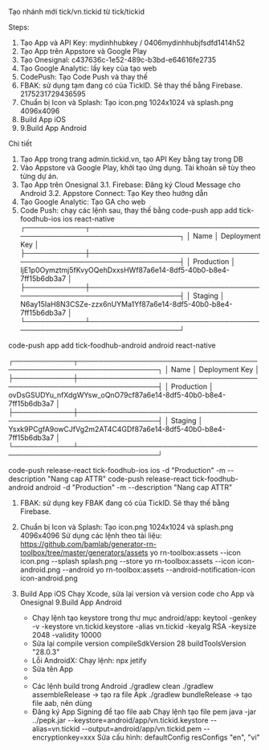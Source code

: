 Tạo nhánh mới tick/vn.tickid từ tick/tickid

Steps:
1. Tạo App và API Key: mydinhhubkey / 0406mydinhhubjfsdfd1414h52
2. Tạo App trên Appstore và Google Play
3. Tạo Onesignal: c437636c-1e52-489c-b3bd-e64616fe2735
4. Tạo Google Analytic: lấy key của tạo web
5. CodePush: Tạo Code Push và thay thế
6. FBAK: sử dụng tạm đang có của TickID. Sẽ thay thế bằng Firebase. 2175231729436595
7. Chuẩn bị Icon và Splash: Tạo icon.png 1024x1024 và splash.png 4096x4096
8. Build App iOS
9. 9.Build App Android

Chi tiết
1. Tạo App trong trang admin.tickid.vn, tạo API Key bằng tay trong DB
2. Vào Appstore và Google Play, khởi tạo ứng dụng. Tài khoản sẽ tùy theo từng dự án.
3. Tạo App trên Onesignal
	3.1. Firebase: Đăng ký Cloud Message cho Android
	3.2. Appstore Connect: Tạo Key theo hướng dẫn 
4. Tạo Google Analytic: Tạo GA cho web
5. Code Push: chạy các lệnh sau, thay thế bằng 
code-push app add tick-foodhub-ios ios react-native
┌────────────┬──────────────────────────────────────────────────────────────────┐
│ Name       │ Deployment Key                                                   │
├────────────┼──────────────────────────────────────────────────────────────────┤
│ Production │ IjE1p0Oymztmj5fKvyOQehDxxsHWf87a6e14-8df5-40b0-b8e4-7ff15b6db3a7 │
├────────────┼──────────────────────────────────────────────────────────────────┤
│ Staging    │ N6ay15IaH8N3CSZe-zzx6nUYMa1Yf87a6e14-8df5-40b0-b8e4-7ff15b6db3a7 │
└────────────┴──────────────────────────────────────────────────────────────────┘

code-push app add tick-foodhub-android android react-native

┌────────────┬──────────────────────────────────────────────────────────────────┐
│ Name       │ Deployment Key                                                   │
├────────────┼──────────────────────────────────────────────────────────────────┤
│ Production │ ovDsGSUDYu_nfXdgWYsw_oQnO79cf87a6e14-8df5-40b0-b8e4-7ff15b6db3a7 │
├────────────┼──────────────────────────────────────────────────────────────────┤
│ Staging    │ Ysxk9PCgfA9owCJfVg2m2AT4C4GDf87a6e14-8df5-40b0-b8e4-7ff15b6db3a7 │
└────────────┴──────────────────────────────────────────────────────────────────┘

code-push release-react tick-foodhub-ios ios -d "Production" -m --description "Nang cap ATTR"
code-push release-react tick-foodhub-android android -d "Production" -m --description "Nang cap ATTR"

1. FBAK: sử dụng key FBAK đang có của TickID. Sẽ thay thế bằng Firebase. 

2. Chuẩn bị Icon và Splash: Tạo icon.png 1024x1024 và splash.png 4096x4096
Sử dụng các lệnh theo tài liệu: https://github.com/bamlab/generator-rn-toolbox/tree/master/generators/assets
yo rn-toolbox:assets --icon icon.png --splash splash.png --store
yo rn-toolbox:assets --icon icon-android.png --android
yo rn-toolbox:assets --android-notification-icon icon-android.png

8. Build App iOS
Chạy Xcode, sửa lại version và version code cho App và Onesignal
9.Build App Android
	- Chạy lệnh tạo keystore trong thư mục android/app:
	keytool -genkey -v -keystore vn.tickid.keystore -alias vn.tickid -keyalg RSA -keysize 2048 -validity 10000
	- Sửa lại compile version
	compileSdkVersion 28
    buildToolsVersion "28.0.3"
	- Lỗi AndroidX: Chạy lệnh: 
   	npx jetify 
   	- Sửa tên App
	- 
	- Các lệnh build trong Android
	./gradlew clean
	./gradlew assembleRelease	-> tạo ra file Apk
	./gradlew bundleRelease		-> tạo file aab, nên dùng
	- Đăng ký App Signing để tạo file aab
	Chạy lệnh tạo file pem
	java -jar ../pepk.jar --keystore=android/app/vn.tickid.keystore --alias=vn.tickid --output=android/app/vn.tickid.pem --encryptionkey=xxx
	Sửa cấu hình:
	defaultConfig
        resConfigs "en", "vi"